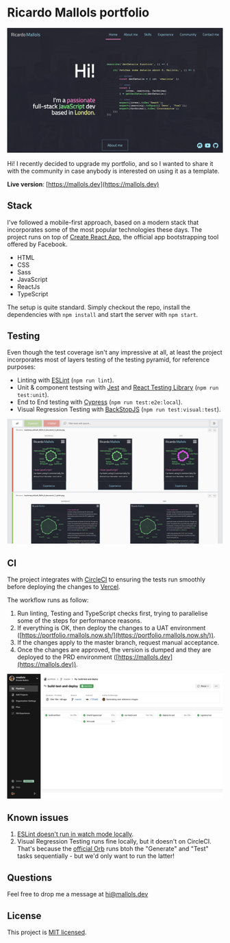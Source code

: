 # Ricardo Mallols portfolio

![Home page](./readme-pictures/home.png)

Hi! I recently decided to upgrade my portfolio, and so I wanted to share it with the community
in case anybody is interested on using it as a template.

**Live version**: [https://mallols.dev](https://mallols.dev)

## Stack

I've followed a mobile-first approach, based on a modern stack that incorporates some of the most popular technologies these days.
The project runs on top of [Create React App](https://github.com/facebook/create-react-app),
the official app bootstrapping tool offered by Facebook. 

* HTML
* CSS
* Sass
* JavaScript
* ReactJs
* TypeScript

The setup is quite standard. Simply checkout the repo, install the dependencies with `npm install` and start the server with `npm start`.

## Testing

Even though the test coverage isn't any impressive at all, at least the project incorporates most of layers testing of the testing pyramid, for reference purposes:

* Linting with [ESLint](https://eslint.org/) (`npm run lint`).
* Unit & component testsing with [Jest](https://jestjs.io/) and [React Testing Library](https://testing-library.com/) (`npm run test:unit`).
* End to End testing with [Cypress](https://www.cypress.io/) (`npm run test:e2e:local`).
* Visual Regression Testing with [BackStopJS](https://github.com/garris/BackstopJS) (`npm run test:visual:test`).

![Visual Regression testing](./readme-pictures/visual-testing.png)

## CI

The project integrates with [CircleCI](https://circleci.com/) to ensuring the tests run smoothly before deploying the changes to [Vercel](https://vercel.com/).

The workflow runs as follow:

1. Run linting, Testing and TypeScript checks first, trying to parallelise some of the steps for performance reasons.
2. If everything is OK, then deploy the changes to a UAT environment ([https://portfolio.rmallols.now.sh/](https://portfolio.rmallols.now.sh/)).
3. If the changes apply to the master branch, request manual acceptance.
4. Once the changes are approved, the version is dumped and they are deployed to the PRD environment ([https://mallols.dev](https://mallols.dev)).

![CI workflow](./readme-pictures/ci-workflow.png)

## Known issues

1. [ESLint doesn't run in watch mode locally](https://github.com/facebook/create-react-app/issues/8683).
2. Visual Regression Testing runs fine locally, but it doesn't on CircleCI. That's because the [official Orb](https://circleci.com/orbs/registry/orb/reload/backstop) runs btoh the "Generate" and "Test" tasks sequentially - but we'd only want to run the latter!

## Questions

Feel free to drop me a message at [hi@mallols.dev](mailto:hi@mallols.dev)

## License

This project is [MIT licensed](./LICENSE).